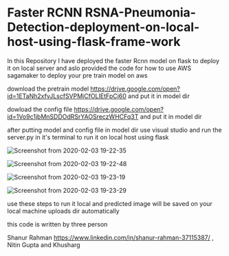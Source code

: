 # Faster RCNN RSNA-Pneumonia-Detection-deployment-on-local-host-using-flask-frame-work
In this Repository I have deployed the faster Rcnn model on flask to deploy it on local server and aslo provided the code for how to use AWS sagamaker to deploy your pre train model on aws 


download the pretrain model https://drive.google.com/open?id=1ETaNh2xfvJLscfSVPMjCfOLIEtFpCj60
and put it in model dir 

dowload the config file https://drive.google.com/open?id=1Vo9c1jbMnSDDOdRSrYAOSreczWHCFq3T
and put it in model dir 


after putting model and config file in model dir use visual studio and run the server.py in it's terminal to run it on local host using flask


![Screenshot from 2020-02-03 19-22-35](https://user-images.githubusercontent.com/45600643/73658686-c9b27a80-46ba-11ea-9f26-1e6394e218f7.png)


![Screenshot from 2020-02-03 19-22-48](https://user-images.githubusercontent.com/45600643/73658710-d59e3c80-46ba-11ea-9078-5855244eb7c4.png)

![Screenshot from 2020-02-03 19-23-19](https://user-images.githubusercontent.com/45600643/73658733-e2229500-46ba-11ea-8df8-6d4e38fa11a0.png)

![Screenshot from 2020-02-03 19-23-29](https://user-images.githubusercontent.com/45600643/73658760-ed75c080-46ba-11ea-9096-55643430bfc1.png)



use these steps to run it local and predicted image will be saved on your local machine uploads dir automatically 


this code is written by three person 

Shanur Rahman https://www.linkedin.com/in/shanur-rahman-37115387/ ,
Nitin Gupta and 
Khusharg 
